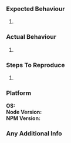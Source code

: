 ### Expected Behaviour

1. 

### Actual Behaviour

1.

### Steps To Reproduce

1. 

### Platform
**OS:**  
**Node Version:**  
**NPM Version:**  

### Any Additional Info
<!--
Use this section to record any additional info you think might be helpful(for example a proposed
solution). Screenshots are also appreciated if applicable
-->
